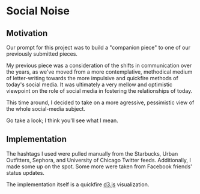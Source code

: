 # Social Noise

## Motivation

Our prompt for this project was to build a "companion piece" to one of our
previously submitted pieces.

My previous piece was a consideration of the shifts in communication over the
years, as we've moved from a more contemplative, methodical medium of
letter-writing towards the more impulsive and quickfire methods of today's
social media. It was ultimately a very mellow and optimistic viewpoint on the
role of social media in fostering the relationships of today.

This time around, I decided to take on a more agressive, pessimistic view of the
whole social-media subject.

Go take a look; I think you'll see what I mean.

## Implementation

The hashtags I used were pulled manually from the Starbucks, Urban Outfitters,
Sephora, and University of Chicago Twitter feeds. Additionally, I made some up
on the spot. Some more were taken from Facebook friends' status updates.

The implementation itself is a quickfire
[d3.js](https://github.com/mbostock/d3) visualization.
